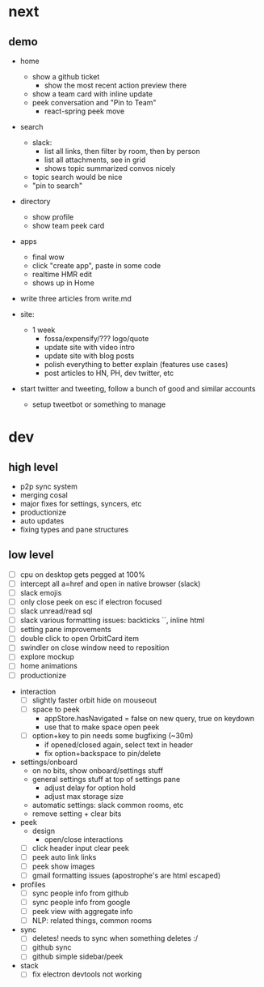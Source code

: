 # next

## demo

* home
  * show a github ticket
    * show the most recent action preview there
  * show a team card with inline update
  * peek conversation and "Pin to Team"
    * react-spring peek move
* search
  * slack:
    * list all links, then filter by room, then by person
    * list all attachments, see in grid
    * shows topic summarized convos nicely
  * topic search would be nice
  * "pin to search"
* directory
  * show profile
  * show team peek card
* apps

  * final wow
  * click "create app", paste in some code
  * realtime HMR edit
  * shows up in Home

* write three articles from write.md
* site:
  * 1 week
    * fossa/expensify/??? logo/quote
    * update site with video intro
    * update site with blog posts
    * polish everything to better explain (features use cases)
    * post articles to HN, PH, dev twitter, etc
* start twitter and tweeting, follow a bunch of good and similar accounts
  * setup tweetbot or something to manage

# dev

## high level

* p2p sync system
* merging cosal
* major fixes for settings, syncers, etc
* productionize
* auto updates
* fixing types and pane structures

## low level

* [ ] cpu on desktop gets pegged at 100%
* [ ] intercept all a=href and open in native browser (slack)
* [ ] slack emojis
* [ ] only close peek on esc if electron focused
* [ ] slack unread/read sql
* [ ] slack various formatting issues: backticks ``, inline html
* [ ] setting pane improvements
* [ ] double click to open OrbitCard item
* [ ] swindler on close window need to reposition
* [ ] explore mockup
* [ ] home animations
* [ ] productionize
* interaction
  * [ ] slightly faster orbit hide on mouseout
  * [ ] space to peek
    * appStore.hasNavigated = false on new query, true on keydown
    * use that to make space open peek
  * [ ] option+key to pin needs some bugfixing (~30m)
    * if opened/closed again, select text in header
    * fix option+backspace to pin/delete
* settings/onboard
  * on no bits, show onboard/settings stuff
  * general settings stuff at top of settings pane
    * adjust delay for option hold
    * adjust max storage size
  * automatic settings: slack common rooms, etc
  * remove setting + clear bits
* peek
  * design
    * open/close interactions
  * [ ] click header input clear peek
  * [ ] peek auto link links
  * [ ] peek show images
  * [ ] gmail formatting issues (apostrophe's are html escaped)
* profiles
  * [ ] sync people info from github
  * [ ] sync people info from google
  * [ ] peek view with aggregate info
  * [ ] NLP: related things, common rooms
* sync
  * [ ] deletes! needs to sync when something deletes :/
  * [ ] github sync
  * [ ] github simple sidebar/peek
* stack
  * [ ] fix electron devtools not working
